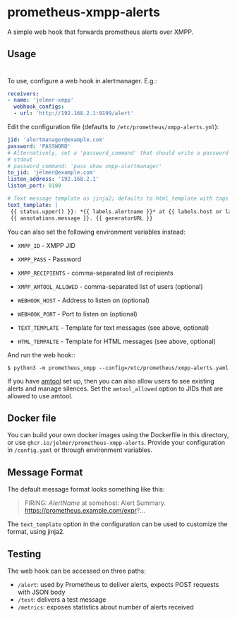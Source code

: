 prometheus-xmpp-alerts
======================

A simple web hook that forwards prometheus alerts over XMPP.

Usage
-----
#
To use, configure a web hook in alertmanager. E.g.:

```yaml
receivers:
- name: 'jelmer-xmpp'
  webhook_configs:
  - url: 'http://192.168.2.1:9199/alert'
```

Edit the configuration file (defaults to ``/etc/prometheus/xmpp-alerts.yml``):

```yaml
jid: 'alertmanager@example.com'
password: 'PASSWORD'
# Alternatively, set a 'password_command' that should write a password to
# stdout
# password_command: 'pass show xmpp-alertmanager'
to_jid: 'jelmer@example.com'
listen_address: '192.168.2.1'
listen_port: 9199

# Text message template as jinja2; defaults to html_template with tags stripped (optional)
text_template: |
 {{ status.upper() }}: *{{ labels.alertname }}* at {{ labels.host or labels.instance }}:\
 {{ annotations.message }}. {{ generatorURL }}
```

You can also set the following environment variables instead:

* ``XMPP_ID`` - XMPP JID
* ``XMPP_PASS`` - Password
* ``XMPP_RECIPIENTS`` - comma-separated list of recipients

* ``XMPP_AMTOOL_ALLOWED`` - comma-separated list of users (optional)

* ``WEBHOOK_HOST`` - Address to listen on (optional)
* ``WEBHOOK_PORT`` - Port to listen on (optional)

* ``TEXT_TEMPLATE`` - Template for text messages (see above, optional)
* ``HTML_TEMPALTE`` - Template for HTML messages (see above, optional)

And run the web hook::

```shell
$ python3 -m prometheus_xmpp --config=/etc/prometheus/xmpp-alerts.yaml
```

If you have [amtool](https://github.com/prometheus/alertmanager#amtool) set up,
then you can also allow users to see existing alerts and manage silences.
Set the ``amtool_allowed`` option to JIDs that are allowed to use amtool.

Docker file
-----------

You can build your own docker images using the Dockerfile in this directory, or
use ``ghcr.io/jelmer/prometheus-xmpp-alerts``. Provide your configuration in
``/config.yaml`` or through environment variables.

Message Format
--------------

The default message format looks something like this:

  > FIRING: *AlertName* at somehost: Alert Summary. https://prometheus.example.com/expr?...

The ``text_template`` option in the configuration can be used to customize the
format, using jinja2.

Testing
-------

The web hook can be accessed on three paths:

 * ``/alert``: used by Prometheus to deliver alerts, expects POST requests
   with JSON body
 * ``/test``: delivers a test message
 * ``/metrics``: exposes statistics about number of alerts received
